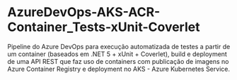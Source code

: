 # AzureDevOps-AKS-ACR-Container_Tests-xUnit-Coverlet
Pipeline do Azure DevOps para execução automatizada de testes a partir de um container (baseados em .NET 5 + xUnit + Coverlet), build e deployment de uma API REST que faz uso de containers com publicação de imagens no Azure Container Registry e deployment no AKS - Azure Kubernetes Service.
